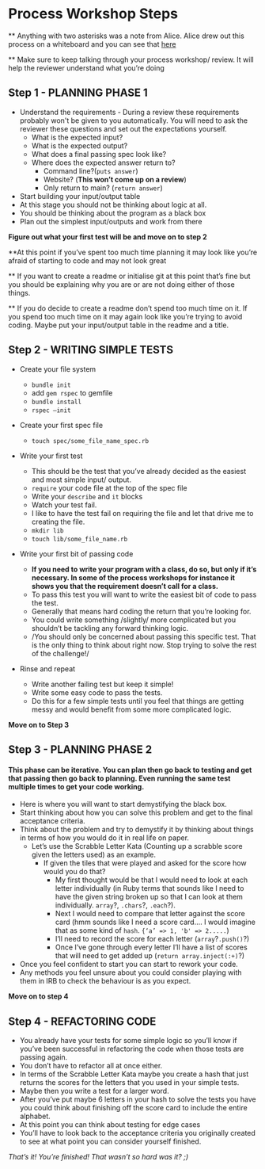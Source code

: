 # Process Workshop Steps

** Anything with two asterisks was a note from Alice. Alice drew out this process on a whiteboard and you can see that [here](https://github.com/bengscott2/process-review-steps/blob/master/Alice's%20Whiteboard%20Drawing.jpg)

** Make sure to keep talking through your process workshop/ review. It will help the reviewer understand what you’re doing

## Step 1 - PLANNING PHASE 1
* Understand the requirements - During a review these requirements probably won't be given to you automatically. You will need to ask the reviewer these questions and set out the expectations yourself.
	* What is the expected input?
	* What is the expected output?
	* What does a final passing spec look like?
	* Where does the expected answer return to?
		* Command line?(```puts answer```)
		* Website? (**This won’t come up on a review**)
		* Only return to main? (```return answer```)
* Start building your input/output table
* At this stage you should not be thinking about logic at all.
* You should be thinking about the program as a black box
* Plan out the simplest input/outputs and work from there

**Figure out what your first test will be and move on to step 2**


**At this point if you’ve spent too much time planning it may look like you’re afraid of starting to code and may not look great

** If you want to create a readme or initialise git at this point that’s fine but you should be explaining why you are or are not doing either of those things.

** If you do decide to create a readme don’t spend too much time on it. If you spend too much time on it may again look like you’re trying to avoid coding. Maybe put your input/output table in the readme and a title.

## Step 2 - WRITING SIMPLE TESTS
* Create your file system

	* ```bundle init```
	* add ```gem rspec``` to gemfile
	* ```bundle install```
	* ```rspec —init```

* Create your first spec file
	* ```touch spec/some_file_name_spec.rb```

* Write your first test
	* This should be the test that you’ve already decided as the easiest and most simple input/ output.
	* ```require``` your code file at the top of the spec file
	* Write your `describe` and `it` blocks
	* Watch your test fail.
	* I like to have the test fail on requiring the file and let that drive me to creating the file.
	* ```mkdir lib```
	* ```touch lib/some_file_name.rb```
* Write your first bit of passing code
	* **If you need to write your program with a class, do so, but only if it’s necessary. In some of the process workshops for instance it shows you that the requirement doesn’t call for a class.**
	* To pass this test you will want to write the easiest bit of code to pass the test.
	* Generally that means hard coding the return that you’re looking for.
	* You could write something /slightly/ more complicated but you shouldn’t be tackling any forward thinking logic.
	* /You should only be concerned about passing this specific test. That is the only thing to think about right now. Stop trying to solve the rest of the challenge!/
* Rinse and repeat
	* Write another failing test but keep it simple!
	* Write some easy code to pass the tests.
	* Do this for a few simple tests until you feel that things are getting messy and would benefit from some more complicated logic.

**Move on to Step 3**

## Step 3 - PLANNING PHASE 2

#### This phase can be iterative. You can plan then go back to testing and get that passing then go back to planning. Even running the same test multiple times to get your code working. 

* Here is where you will want to start demystifying the black box.
* Start thinking about how you can solve this problem and get to the final acceptance criteria.
* Think about the problem and try to demystify it by thinking about things in terms of how you would do it in real life on paper.
	* Let’s use the Scrabble Letter Kata (Counting up a scrabble score given the letters used) as an example.
		* If given the tiles that were played and asked for the score how would you do that?
			* My first thought would be that I would need to look at each letter individually (in Ruby terms that sounds like I need to have the given string broken up so that I can look at them individually. `array`?, `.chars`?, `.each`?).
			* Next I would need to compare that letter against the score card (hmm sounds like I need a score card…. I would imagine that as some kind of `hash`. `{‘a’ => 1, 'b' => 2.....`)
			* I’ll need to record the score for each letter (`array`?`.push()`?)
			* Once I’ve gone through every letter I’ll have a list of scores that will need to get added up  (`return array.inject(:+)`?)
* Once you feel confident to start you can start to rework your code.
* Any methods you feel unsure about you could consider playing with them in IRB to check the behaviour is as you expect.

**Move on to step 4**

## Step 4 - REFACTORING CODE

* You already have your tests for some simple logic so you’ll know if you’ve been successful in refactoring the code when those tests are passing again.
* You don’t have to refactor all at once either.
* In terms of the Scrabble Letter Kata maybe you create a hash that just returns the scores for the letters that you used in your simple tests.
* Maybe then you write a test for a larger word.
* After you’ve put maybe 6 letters in your hash to solve the tests you have you could think about finishing off the score card to include the entire alphabet.
* At this point you can think about testing for edge cases
* You’ll have to look back to the acceptance criteria you originally created to see at what point you can consider yourself finished.

*That’s it! You’re finished!*
*That wasn’t so hard was it? ;)*
